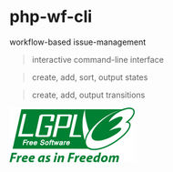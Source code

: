 # php-wf-cli

workflow-based issue-management

> interactive command-line interface

> create, add, sort, output states

> create, add, output transitions

![lgplv3](./lgplv3.png)